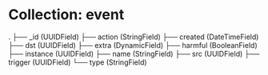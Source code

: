 # Collection: event


.
├── _id (UUIDField)
├── action (StringField)
├── created (DateTimeField)
├── dst (UUIDField)
├── extra (DynamicField)
├── harmful (BooleanField)
├── instance (UUIDField)
├── name (StringField)
├── src (UUIDField)
├── trigger (UUIDField)
└── type (StringField)